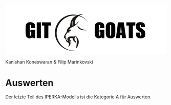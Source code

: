 ![](Bilder/GitGoats.png)

Kanishan Koneswaran & Filip Marinkovski

# Auswerten

Der letzte Teil des IPERKA-Modells ist die Kategorie A für Auswerten.   